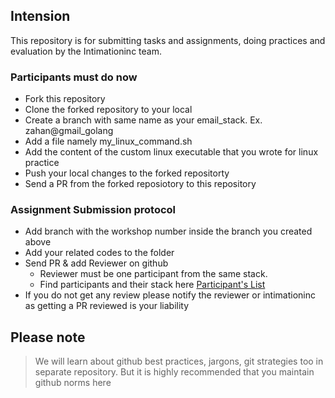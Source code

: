 ## Intension
This repository is for submitting tasks and assignments, doing practices and evaluation by the Intimationinc team. 

### Participants must do now

- Fork this repository
- Clone the forked repository to your local
- Create a branch with same name as your email_stack. Ex. zahan@gmail_golang
- Add a file namely my_linux_command.sh
- Add the content of the custom linux executable that you wrote for linux practice
- Push your local changes to the forked repositorty
- Send a PR from the forked reposiotory to this repository

### Assignment Submission protocol

- Add branch with the workshop number inside the branch you created above
- Add your related codes to the folder
- Send PR & add Reviewer on github
    - Reviewer must be one participant from the same stack.
    - Find participants and their stack here [Participant's List](https://docs.google.com/spreadsheets/d/1YG7wfUQPS00O1XpTidM6X4e09thz0yS0l232W3YhFMI/edit?usp=sharing)
- If you do not get any review please notify the reviewer or intimationinc as getting a PR reviewed is your liability


## Please note 

> We will learn about github best practices, jargons, git strategies too in separate repository. But it is highly recommended that you maintain github norms here
